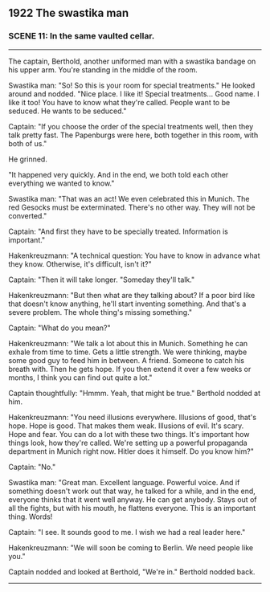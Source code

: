 
## **1922** The swastika man

### SCENE 11: In the same vaulted cellar.

____
The captain, Berthold, another uniformed man with a swastika bandage on his upper arm.
You're standing in the middle of the room.

Swastika man: "So!
So this is your room for special treatments." He looked around and nodded.
"Nice place.
I like it!
Special treatments... Good name.
I like it too!
You have to know what they're called.
People want to be seduced.
He wants to be seduced."

Captain: "If you choose the order of the special treatments well, then they talk pretty fast.
The Papenburgs were here, both together in this room, with both of us."

He grinned.

"It happened very quickly.
And in the end, we both told each other everything we wanted to know."

Swastika man: "That was an act!
We even celebrated this in Munich.
The red Gesocks must be exterminated.
There's no other way.
They will not be converted."

Captain: "And first they have to be specially treated.
Information is important."

Hakenkreuzmann: "A technical question: You have to know in advance what they know. Otherwise, it's difficult, isn't it?"

Captain: "Then it will take longer.
"Someday they'll talk."

Hakenkreuzmann: "But then what are they talking about?
If a poor bird like that doesn't know anything, he'll start inventing something.
And that's a severe problem.
The whole thing's missing something."

Captain: "What do you mean?"

Hakenkreuzmann: "We talk a lot about this in Munich.
Something he can exhale from time to time.
Gets a little strength.
We were thinking, maybe some good guy to feed him in between.
A friend.
Someone to catch his breath with.
Then he gets hope.
If you then extend it over a few weeks or months, I think you can find out quite a lot."

Captain thoughtfully: "Hmmm. Yeah, that might be true." Berthold nodded at him.

Hakenkreuzmann: "You need illusions everywhere.
Illusions of good, that's hope.
Hope is good.
That makes them weak.
Illusions of evil.
It's scary.
Hope and fear.
You can do a lot with these two things.
It's important how things look, how they're called.
We're setting up a powerful propaganda department in Munich right now.
Hitler does it himself.
Do you know him?"

Captain: "No."

Swastika man: "Great man.
Excellent language.
Powerful voice.
And if something doesn't work out that way, he talked for a while, and in the end, everyone thinks that it went well anyway.
He can get anybody.
Stays out of all the fights, but with his mouth, he flattens everyone.
This is an important thing.
Words!

Captain: "I see.
It sounds good to me.
I wish we had a real leader here."

Hakenkreuzmann: "We will soon be coming to Berlin.
We need people like you."

Captain nodded and looked at Berthold, "We're in."
Berthold nodded back.
____


